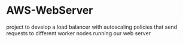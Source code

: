 # AWS-WebServer
project to develop a load balancer with autoscaling policies that send requests to different worker nodes running our web server 
